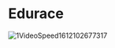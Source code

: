 # Edurace
![1VideoSpeed1612102677317](https://user-images.githubusercontent.com/66992523/106387006-bdf8b180-63fd-11eb-82e8-73b50bd3c8d9.GIF)
